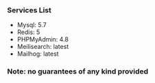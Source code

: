 ### Services List
- Mysql: 5.7
- Redis: 5
- PHPMyAdmin: 4.8
- Meilisearch: latest
- Mailhog: latest

### Note: no guarantees of any kind provided